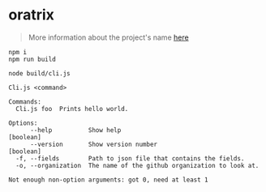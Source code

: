 # oratrix

> More information about the project's name [here](https://commons.wikimedia.org/wiki/File:Amazona_oratrix_1zz.jpg)

```
npm i
npm run build
```

```
node build/cli.js
```

```
Cli.js <command>

Commands:
  Cli.js foo  Prints hello world.

Options:
      --help          Show help                                        [boolean]
      --version       Show version number                              [boolean]
  -f, --fields        Path to json file that contains the fields.
  -o, --organization  The name of the github organization to look at.

Not enough non-option arguments: got 0, need at least 1
```
